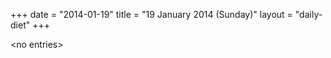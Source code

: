 +++
date = "2014-01-19"
title = "19 January 2014 (Sunday)"
layout = "daily-diet"
+++


\<no entries\>
